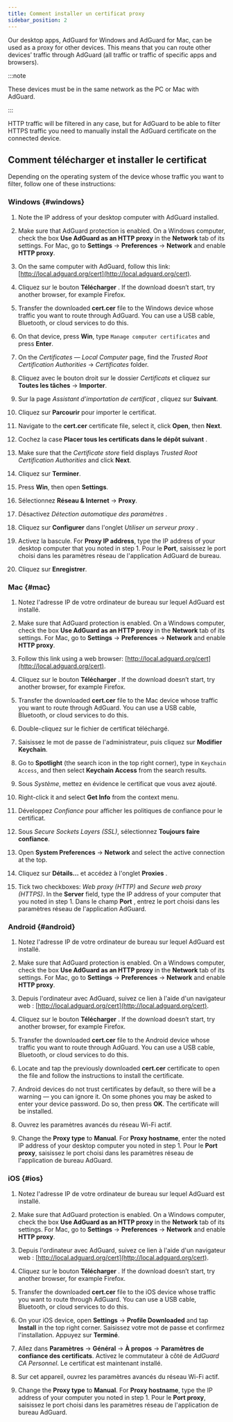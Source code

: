 ```yaml
---
title: Comment installer un certificat proxy
sidebar_position: 2
---
```


Our desktop apps, AdGuard for Windows and AdGuard for Mac, can be used as a proxy for other devices. This means that you can route other devices’ traffic through AdGuard (all traffic or traffic of specific apps and browsers).

:::note

These devices must be in the same network as the PC or Mac with AdGuard.

:::

HTTP traffic will be filtered in any case, but for AdGuard to be able to filter HTTPS traffic you need to manually install the AdGuard certificate on the connected device.

## Comment télécharger et installer le certificat

Depending on the operating system of the device whose traffic you want to filter, follow one of these instructions:

### Windows {#windows}

1. Note the IP address of your desktop computer with AdGuard installed.

1. Make sure that AdGuard protection is enabled. On a Windows computer, check the box **Use AdGuard as an HTTP proxy** in the **Network** tab of its settings. For Mac, go to **Settings** → **Preferences** → **Network** and enable **HTTP proxy**.

1. On the same computer with AdGuard, follow this link: [http://local.adguard.org/cert](http://local.adguard.org/cert).

1. Cliquez sur le bouton **Télécharger** . If the download doesn’t start, try another browser, for example Firefox.

1. Transfer the downloaded **cert.cer** file to the Windows device whose traffic you want to route through AdGuard. You can use a USB cable, Bluetooth, or cloud services to do this.

1. On that device, press **Win**, type `Manage computer certificates` and press **Enter**.

1. On the *Certificates — Local Computer* page, find the *Trusted Root Certification Authorities* → *Certificates* folder.

1. Cliquez avec le bouton droit sur le dossier *Certificats* et cliquez sur **Toutes les tâches** → **Importer**.

1. Sur la page *Assistant d'importation de certificat* , cliquez sur **Suivant**.

1. Cliquez sur **Parcourir** pour importer le certificat.

1. Navigate to the **cert.cer** certificate file, select it, click **Open**, then **Next**.

1. Cochez la case **Placer tous les certificats dans le dépôt suivant** .

1. Make sure that the *Certificate store* field displays *Trusted Root Certification Authorities* and click **Next**.

1. Cliquez sur **Terminer**.

1. Press **Win**, then open **Settings**.

1. Sélectionnez **Réseau & Internet** → **Proxy**.

1. Désactivez *Détection automatique des paramètres* .

1. Cliquez sur **Configurer** dans l'onglet *Utiliser un serveur proxy* .

1. Activez la bascule. For **Proxy IP address**, type the IP address of your desktop computer that you noted in step 1. Pour le **Port**, saisissez le port choisi dans les paramètres réseau de l'application AdGuard de bureau.

1. Cliquez sur **Enregistrer**.

### Mac {#mac}

1. Notez l'adresse IP de votre ordinateur de bureau sur lequel AdGuard est installé.

1. Make sure that AdGuard protection is enabled. On a Windows computer, check the box **Use AdGuard as an HTTP proxy** in the **Network** tab of its settings. For Mac, go to **Settings** → **Preferences** → **Network** and enable **HTTP proxy**.

1. Follow this link using a web browser: [http://local.adguard.org/cert](http://local.adguard.org/cert).

1. Cliquez sur le bouton **Télécharger** . If the download doesn’t start, try another browser, for example Firefox.

1. Transfer the downloaded **cert.cer** file to the Mac device whose traffic you want to route through AdGuard. You can use a USB cable, Bluetooth, or cloud services to do this.

1. Double-cliquez sur le fichier de certificat téléchargé.

1. Saisissez le mot de passe de l'administrateur, puis cliquez sur **Modifier Keychain**.

1. Go to **Spotlight** (the search icon in the top right corner), type in `Keychain Access`, and then select **Keychain Access** from the search results.

1. Sous *Système*, mettez en évidence le certificat que vous avez ajouté.

1. Right-click it and select **Get Info** from the context menu.

1. Développez *Confiance* pour afficher les politiques de confiance pour le certificat.

1. Sous *Secure Sockets Layers (SSL)*, sélectionnez **Toujours faire confiance**.

1. Open **System Preferences** → **Network** and select the active connection at the top.

1. Cliquez sur **Détails...** et accédez à l'onglet **Proxies** .

1. Tick two checkboxes: *Web proxy (HTTP)* and *Secure web proxy (HTTPS)*. In the **Server** field, type the IP address of your computer that you noted in step 1. Dans le champ **Port** , entrez le port choisi dans les paramètres réseau de l'application AdGuard.

### Android {#android}

1. Notez l'adresse IP de votre ordinateur de bureau sur lequel AdGuard est installé.

1. Make sure that AdGuard protection is enabled. On a Windows computer, check the box **Use AdGuard as an HTTP proxy** in the **Network** tab of its settings. For Mac, go to **Settings** → **Preferences** → **Network** and enable **HTTP proxy**.

1. Depuis l'ordinateur avec AdGuard, suivez ce lien à l'aide d'un navigateur web : [http://local.adguard.org/cert](http://local.adguard.org/cert).

1. Cliquez sur le bouton **Télécharger** . If the download doesn’t start, try another browser, for example Firefox.

1. Transfer the downloaded **cert.cer** file to the Android device whose traffic you want to route through AdGuard. You can use a USB cable, Bluetooth, or cloud services to do this.

1. Locate and tap the previously downloaded **cert.cer** certificate to open the file and follow the instructions to install the certificate.

1. Android devices do not trust certificates by default, so there will be a warning — you can ignore it. On some phones you may be asked to enter your device password. Do so, then press **OK**. The certificate will be installed.

1. Ouvrez les paramètres avancés du réseau Wi-Fi actif.

1. Change the **Proxy type** to **Manual**. For **Proxy hostname**, enter the noted IP address of your desktop computer you noted in step 1. Pour le **Port proxy**, saisissez le port choisi dans les paramètres réseau de l'application de bureau AdGuard.

### iOS {#ios}

1. Notez l'adresse IP de votre ordinateur de bureau sur lequel AdGuard est installé.

1. Make sure that AdGuard protection is enabled. On a Windows computer, check the box **Use AdGuard as an HTTP proxy** in the **Network** tab of its settings. For Mac, go to **Settings** → **Preferences** → **Network** and enable **HTTP proxy**.

1. Depuis l'ordinateur avec AdGuard, suivez ce lien à l'aide d'un navigateur web : [http://local.adguard.org/cert](http://local.adguard.org/cert).

1. Cliquez sur le bouton **Télécharger** . If the download doesn’t start, try another browser, for example Firefox.

1. Transfer the downloaded **cert.cer** file to the iOS device whose traffic you want to route through AdGuard. You can use a USB cable, Bluetooth, or cloud services to do this.

1. On your iOS device, open **Settings** → **Profile Downloaded** and tap **Install** in the top right corner. Saisissez votre mot de passe et confirmez l'installation. Appuyez sur **Terminé**.

1. Allez dans **Paramètres** → **Général** → **À propos** → **Paramètres de confiance des certificats**. Activez le commutateur à côté de *AdGuard CA Personnel*. Le certificat est maintenant installé.

1. Sur cet appareil, ouvrez les paramètres avancés du réseau Wi-Fi actif.

1. Change the **Proxy type** to **Manual**. For **Proxy hostname**, type the IP address of your computer you noted in step 1. Pour le **Port proxy**, saisissez le port choisi dans les paramètres réseau de l'application de bureau AdGuard.
